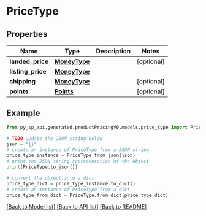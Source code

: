 # PriceType


## Properties

Name | Type | Description | Notes
------------ | ------------- | ------------- | -------------
**landed_price** | [**MoneyType**](MoneyType.md) |  | [optional] 
**listing_price** | [**MoneyType**](MoneyType.md) |  | 
**shipping** | [**MoneyType**](MoneyType.md) |  | [optional] 
**points** | [**Points**](Points.md) |  | [optional] 

## Example

```python
from py_sp_api.generated.productPricingV0.models.price_type import PriceType

# TODO update the JSON string below
json = "{}"
# create an instance of PriceType from a JSON string
price_type_instance = PriceType.from_json(json)
# print the JSON string representation of the object
print(PriceType.to_json())

# convert the object into a dict
price_type_dict = price_type_instance.to_dict()
# create an instance of PriceType from a dict
price_type_from_dict = PriceType.from_dict(price_type_dict)
```
[[Back to Model list]](../README.md#documentation-for-models) [[Back to API list]](../README.md#documentation-for-api-endpoints) [[Back to README]](../README.md)


